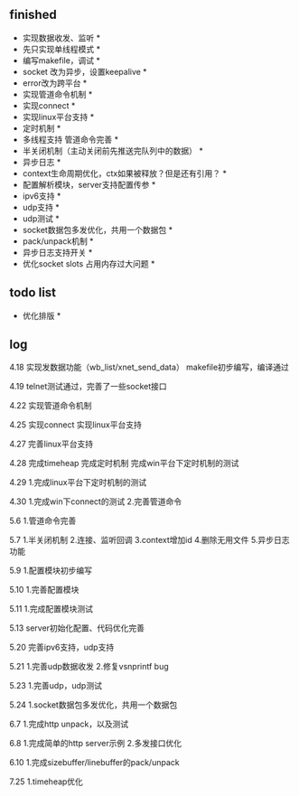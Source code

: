 ## finished
* 实现数据收发、监听 *
* 先只实现单线程模式 *
* 编写makefile，调试 *
* socket 改为异步，设置keepalive *
* error改为跨平台 *
* 实现管道命令机制 *
* 实现connect *
* 实现linux平台支持 *
* 定时机制 *
* 多线程支持 管道命令完善 *
* 半关闭机制（主动关闭前先推送完队列中的数据） *
* 异步日志 *
* context生命周期优化，ctx如果被释放？但是还有引用？ *
* 配置解析模块，server支持配置传参 *
* ipv6支持 *
* udp支持 *
* udp测试 *
* socket数据包多发优化，共用一个数据包 *
* pack/unpack机制 *
* 异步日志支持开关 *
* 优化socket slots 占用内存过大问题 *

## todo list

* 优化排版 *

## log
4.18
实现发数据功能（wb_list/xnet_send_data）
makefile初步编写，编译通过

4.19
telnet测试通过，完善了一些socket接口

4.22
实现管道命令机制

4.25
实现connect
实现linux平台支持

4.27
完善linux平台支持

4.28
完成timeheap
完成定时机制
完成win平台下定时机制的测试

4.29
1.完成linux平台下定时机制的测试

4.30
1.完成win下connect的测试
2.完善管道命令

5.6
1.管道命令完善

5.7
1.半关闭机制
2.连接、监听回调
3.context增加id
4.删除无用文件
5.异步日志功能

5.9
1.配置模块初步编写

5.10
1.完善配置模块

5.11
1.完成配置模块测试

5.13
server初始化配置、代码优化完善

5.20
完善ipv6支持，udp支持

5.21
1.完善udp数据收发
2.修复vsnprintf bug

5.23
1.完善udp，udp测试

5.24
1.socket数据包多发优化，共用一个数据包

6.7
1.完成http unpack，以及测试

6.8
1.完成简单的http server示例
2.多发接口优化

6.10
1.完成sizebuffer/linebuffer的pack/unpack

7.25
1.timeheap优化